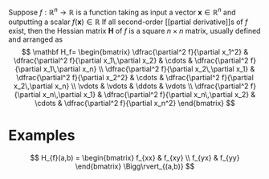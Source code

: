 Suppose $f : \mathbb{R}^n \to \mathbb{R}$ is a function taking as input a vector $\mathbf{x} \in \mathbb{R}^n$ and outputting a scalar $f(\mathbf{x}) \in \mathbb{R}$
If all second-order [[partial derivative]]s of $f$ exist, then the Hessian matrix $\mathbf{H}$ of $f$ is a square $n \times n$ matrix, usually defined and arranged as
$$
\mathbf H_f= \begin{bmatrix}
  \dfrac{\partial^2 f}{\partial x_1^2} & \dfrac{\partial^2 f}{\partial x_1\,\partial x_2} & \cdots & \dfrac{\partial^2 f}{\partial x_1\,\partial x_n} \\
  \dfrac{\partial^2 f}{\partial x_2\,\partial x_1} & \dfrac{\partial^2 f}{\partial x_2^2} & \cdots & \dfrac{\partial^2 f}{\partial x_2\,\partial x_n} \\
  \vdots & \vdots & \ddots & \vdots \\
  \dfrac{\partial^2 f}{\partial x_n\,\partial x_1} & \dfrac{\partial^2 f}{\partial x_n\,\partial x_2} & \cdots & \dfrac{\partial^2 f}{\partial x_n^2}
\end{bmatrix}
$$

# Examples
$$
H_{f}(a,b) = \begin{bmatrix}
f_{xx} & f_{xy} \\
f_{yx} & f_{yy}
\end{bmatrix}
\Bigg\rvert_{(a,b)}
$$
